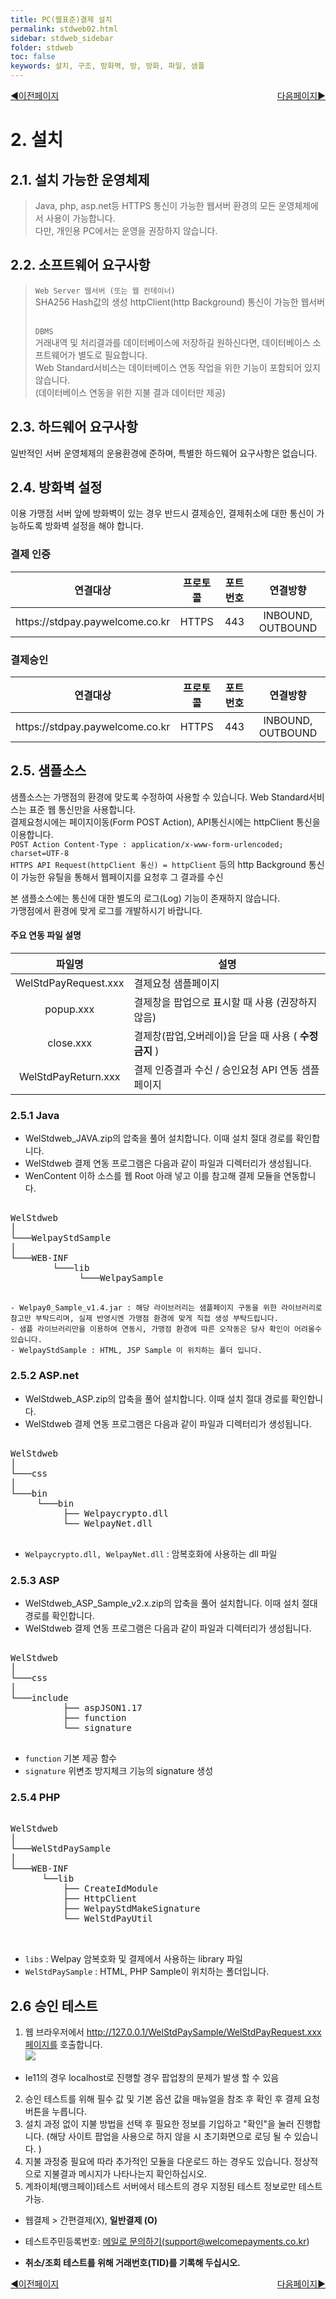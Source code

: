 ```yaml
---
title: PC(웹표준)결제 설치
permalink: stdweb02.html
sidebar: stdweb_sidebar
folder: stdweb
toc: false
keywords: 설치, 구조, 방화벽, 방, 방화, 파일, 샘플
---
```


<div style="display: inline-block; width: 100%;">
  <a style="float:left;" href="/stdweb01.html">◀이전페이지</a>
  <a style="float:right;" href="/stdweb03.html">다음페이지▶</a>
</div>

# 2. 설치

## 2.1. 설치 가능한 운영체제
>Java, php, asp.net등 HTTPS 통신이 가능한 웹서버 환경의 모든 운영체제에서 사용이 가능합니다. <br>
다만, 개인용 PC에서는 운영을 권장하지 않습니다.

## 2.2. 소프트웨어 요구사항
> `Web Server 웹서버 (또는 웹 컨테이너)`<br>
SHA256 Hash값의 생성 httpClient(http Background) 통신이 가능한 웹서버<br><br>
>
>`DBMS`<br>
거래내역 및 처리결과를 데이터베이스에 저장하길 원하신다면, 데이터베이스 소프트웨어가 별도로 필요합니다.<br>
Web Standard서비스는 데이터베이스 연동 작업을 위한 기능이 포함되어 있지 않습니다.<br>(데이터베이스 연동을 위한 지불 결과 데이터만 제공)

## 2.3. 하드웨어 요구사항
일반적인 서버 운영체제의 운용환경에 준하며, 특별한 하드웨어 요구사항은 없습니다.

## 2.4. 방화벽 설정
이용 가맹점 서버 앞에 방화벽이 있는 경우 반드시 결제승인, 결제취소에 대한 통신이 가능하도록 방화벽 설정을 해야 합니다.<br>
  
### 결제 인증

<table>
  <thead>
    <tr>
      <th style="text-align: center; width: 30%" >연결대상</th>
      <th style="text-align: center">프로토콜</th>
      <th style="text-align: center">포트번호</th>
      <th style="text-align: center">연결방향</th>
    </tr>
  </thead>
  <tbody>
    <tr>
      <td style="text-align: center">https://stdpay.paywelcome.co.kr</td>
      <td style="text-align: center">HTTPS</td>
      <td style="text-align: center">443</td>
      <td style="text-align: center">INBOUND, OUTBOUND</td>
    </tr>
  </tbody>
</table>

### 결제승인

<table>
  <thead>
    <tr>
      <th style="text-align: center; width: 30%">연결대상</th>
      <th style="text-align: center">프로토콜</th>
      <th style="text-align: center">포트번호</th>
      <th style="text-align: center">연결방향</th>
    </tr>
  </thead>
  <tbody>
    <tr>
      <td style="text-align: center">https://stdpay.paywelcome.co.kr</td>
      <td style="text-align: center">HTTPS</td>
      <td style="text-align: center">443</td>
      <td style="text-align: center">INBOUND, OUTBOUND</td>
    </tr>
  </tbody>
</table>


## 2.5. 샘플소스
샘플소스는 가맹점의 환경에 맞도록 수정하여 사용할 수 있습니다. Web Standard서비스는 표준 웹 통신만을 사용합니다.<br>
결제요청시에는 페이지이동(Form POST Action), API통신시에는 httpClient 통신을 이용합니다.<br>
`POST Action Content-Type : application/x-www-form-urlencoded; charset=UTF-8` <br>
`HTTPS API Request(httpClient 통신) = httpClient` 등의 http Background 통신이 가능한 유틸을 통해서 웹페이지를 요청후 그 결과를 수신<br>

본 샘플소스에는 통신에 대한 별도의 로그(Log) 기능이 존재하지 않습니다.<br>
가맹점에서 환경에 맞게 로그를 개발하시기 바랍니다.

#### 주요 연동 파일 설명 

|         파일명          | 설명                                 |
| :------------------: | ---------------------------------- |
| WelStdPayRequest.xxx | 결제요청 샘플페이지                         |
|      popup.xxx       | 결제창을 팝업으로 표시할 때 사용 (권장하지 않음)       |
|      close.xxx       | 결제창(팝업,오버레이)을 닫을 때 사용 ( **수정금지** ) |
| WelStdPayReturn.xxx  | 결제 인증결과 수신 / 승인요청 API 연동 샘플페이지     |

### 2.5.1 Java         
- WelStdweb_JAVA.zip의 압축을 풀어 설치합니다. 이때 설치 절대 경로를 확인합니다.
- WelStdweb 결제 연동 프로그램은 다음과 같이 파일과 디렉터리가 생성됩니다.
- WenContent 이하 소스를 웹 Root 아래 넣고 이를 참고해 결제 모듈을 연동합니다.

<pre>

WelStdweb
│   
└───WelpayStdSample
│
└───WEB-INF
        └───lib
             └───WelpaySample

</pre>

```
- Welpay0_Sample_v1.4.jar : 해당 라이브러리는 샘플페이지 구동을 위한 라이브러리로 참고만 부탁드리며, 실제 반영시엔 가맹점 환경에 맞게 직접 생성 부탁드립니다.
- 샘플 라이브러리만을 이용하여 연동시, 가맹점 환경에 따른 오작동은 당사 확인이 어려울수 있습니다.
- WelpayStdSample : HTML, JSP Sample 이 위치하는 폴더 입니다.
```

### 2.5.2 ASP.net
- WelStdweb_ASP.zip의 압축을 풀어 설치합니다. 이때 설치 절대 경로를 확인합니다.
- WelStdweb 결제 연동 프로그램은 다음과 같이 파일과 디렉터리가 생성됩니다.

<pre>

WelStdweb
│   
└───css
│
└───bin     
     └───bin 
          ├── Welpaycrypto.dll
          └── WelpayNet.dll

</pre>


- `Welpaycrypto.dll, WelpayNet.dll` : 암복호화에 사용하는 dll 파일

### 2.5.3 ASP
- WelStdweb_ASP_Sample_v2.x.zip의 압축을 풀어 설치합니다. 이때 설치 절대 경로를 확인합니다.
- WelStdweb 결제 연동 프로그램은 다음과 같이 파일과 디렉터리가 생성됩니다.

<pre>

WelStdweb
│   
└───css
│
└───include     
          ├── aspJSON1.17 
          ├── function
          └── signature

</pre>

- `function` 기본 제공 함수
- `signature` 위변조 방지체크 기능의 signature 생성

### 2.5.4 PHP

<pre>

WelStdweb
│   
└───WelStdPaySample
│
└───WEB-INF
      └──lib  
          ├── CreateIdModule 
          ├── HttpClient
          ├── WelpayStdMakeSignature
          └── WelStdPayUtil
          

</pre>

- `libs` : Welpay 암복호화 및 결제에서 사용하는 library 파일
- `WelStdPaySample` : HTML, PHP Sample이 위치하는 폴더입니다.

## 2.6 승인 테스트
1. 웹 브라우저에서 http://127.0.0.1/WelStdPaySample/WelStdPayRequest.xxx페이지를 호출합니다.<br>
<img src="../images/stdweb/img04.png"><br>
- Ie11의 경우 localhost로 진행할 경우 팝업창의 문제가 발생 할 수 있음
2. 승인 테스트를 위해 필수 값 및 기본 옵션 값을 매뉴얼을 참조 후 확인 후 결제 요청 버튼을 누릅니다.
3. 설치 과정 없이 지불 방법을 선택 후 필요한 정보를 기입하고 "확인"을 눌러 진행합니다. (해당 사이트 팝업을 사용으로 하지 않을 시 초기화면으로 로딩 될 수 있습니다. )
4. 지불 과정중 필요에 따라 추가적인 모듈을 다운로드 하는 경우도 있습니다. 정상적으로 지불결과 메시지가 나타나는지 확인하십시오.<br>
5. 계좌이체(뱅크페이)테스트 서버에서 테스트의 경우 지정된 테스트 정보로만 테스트 가능.
- 웹결제 > 간편결제(X), **일반결제 (O)**
- 테스트주민등록번호:  <a href="mailto:mainpg_support@welcomepayments.co.kr">메일로 문의하기(support@welcomepayments.co.kr)</a>

- **취소/조회 테스트를 위해 거래번호(TID)를 기록해 두십시오.**

<div style="display: inline-block; width: 100%;">
  <a style="float:left;" href="/stdweb01.html">◀이전페이지</a>
  <a style="float:right;" href="/stdweb03.html">다음페이지▶</a>
</div>

